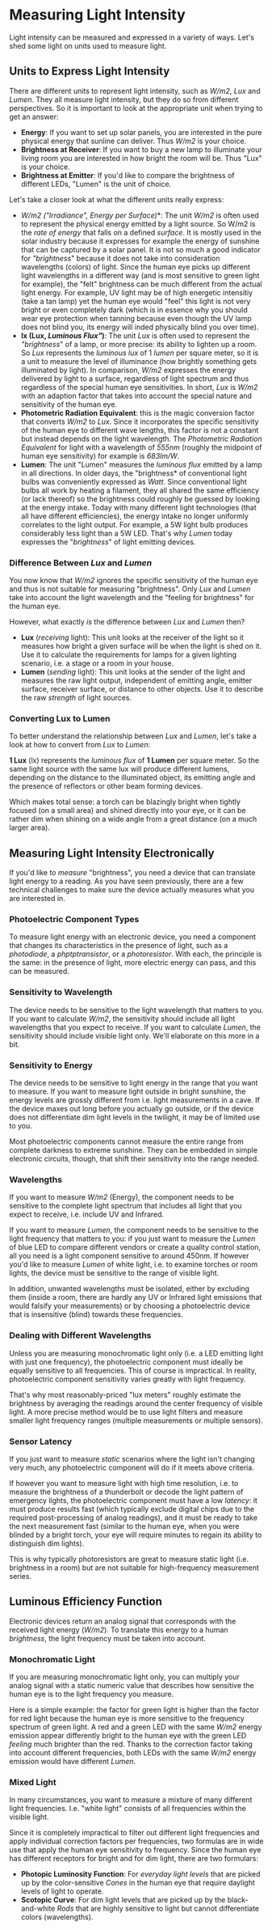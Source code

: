 # Measuring Light Intensity

Light intensity can be measured and expressed in a variety of ways. Let's shed some light on units used to measure light.

## Units to Express Light Intensity

There are different units to represent light intensity, such as *W/m2*, *Lux* and *Lumen*. They all measure light intensity, but they do so from different perspectives. So it is important to look at the appropriate unit when trying to get an answer:

* **Energy**: If you want to set up solar panels, you are interested in the pure physical energy that sunline can deliver. Thus *W/m2* is your choice.
* **Brightness at Receiver**: If you want to buy a new lamp to illuminate your living room you are interested in how bright the room will be. Thus "Lux" is your choice.
* **Brightness at Emitter**: If you'd like to compare the brightness of different LEDs, "Lumen" is the unit of choice.

Let's take a closer look at what the different units really express:

* **W/m2 (*"Irradiance"*, Energy per Surface*)**: The unit *W/m2* is often used to represent the physical energy emitted by a light source. So W/m2 is the *rate of energy* that falls on a defined *surface*. It is mostly used in the solar industry because it expresses for example the energy of sunshine that can be captured by a solar panel. It is not so much a good indicator for *"brightness*" because it does not take into consideration wavelengths (colors) of light. Since the human eye picks up different light wavelengths in a different way (and is most sensitive to green light for example), the "felt" brightness can be much different from the actual light energy. For example, UV light may be of high energetic intensitiy (take a tan lamp) yet the human eye would "feel" this light is not very bright or even completely dark (which is in essence why you should wear eye protection when tanning because even though the UV lamp does not blind you, its energy will inded physically blind you over time).
* **lx (Lux, *Luminous Flux"*)**: The unit *Lux* is often used to represent the *"brightness*" of a lamp, or more precise: its ability to lighten up a room. So *Lux* represents the *luminous lux* of 1 *lumen* per square meter, so it is a unit to measure the level of illuminance (how brightly something gets illuminated by light). In comparison, *W/m2* expresses the energy delivered by light to a surface, regardless of light spectrum and thus regardless of the special human eye sensitivities. In short, *Lux* is *W/m2* with an adaption factor that takes into account the special nature and sensitivity of the human eye.
* **Photometric Radiation Equivalent**: this is the magic conversion factor that converts *W/m2* to *Lux*. Since it incorporates the specific sensitivity of the human eye to different wave lengths, this factor is not a constant but instead depends on the light wavelength. The *Photometric Radiation Equivalent* for light with a wavelength of *555nm* (roughly the midpoint of human eye sensitivity) for example is *683lm/W*.
* **Lumen**: The unit "Lumen" measures the *luminous flux* emitted by a lamp in all directions. In older days, the "brightness* of conventional light bulbs was conveniently expressed as *Watt*. Since conventional light bulbs all work by heating a filament, they all shared the same efficiency (or lack thereof) so the brightness could roughly be guessed by looking at the energy intake. Today with many different light technologies (that all have different efficiencies), the energy intake no longer uniformly correlates to the light output. For example, a 5W light bulb produces considerably less light than a 5W LED. That's why *Lumen* today expresses the "*brightness*" of light emitting devices. 

### Difference Between *Lux* and *Lumen*

You now know that *W/m2* ignores the specific sensitivity of the human eye and thus is not suitable for measuring "brightness". Only *Lux* and *Lumen* take into account the light wavelength and the "feeling for brightness" for the human eye.

However, what exactly *is* the difference between *Lux* and *Lumen* then?

* **Lux** (*receiving* light): This unit looks at the receiver of the light so it measures how bright a given surface will be when the light is shed on it. Use it to calculate the requirements for lamps for a given lighting scenario, i.e. a stage or a room in your house.
* **Lumen** (*sending* light): This unit looks at the sender of the light and measures the raw light output, independent of emitting angle, emitter surface, receiver surface, or distance to other objects. Use it to describe the raw *strength* of light sources.

### Converting Lux to Lumen

To better understand the relationship between *Lux* and *Lumen*, let's take a look at how to convert from *Lux* to *Lumen*:

**1 Lux** (lx) represents the *luminous flux* of **1 Lumen** per square meter. So the same light source with the same lux will produce different lumens, depending on the distance to the illuminated object, its emitting angle and the presence of reflectors or other beam forming devices.

Which makes total sense: a torch can be blazingly bright when tightly focused (on a small area) and shined directly into your eye, or it can be rather dim when shining on a wide angle from a great distance (on a much larger area).

## Measuring Light Intensity Electronically

If you'd like to *measure* "brightness", you need a device that can translate light energy to a reading. As you have seen previously, there are a few technical challenges to make sure the device actually measures what you are interested in.

### Photoelectric Component Types

To measure light energy with an electronic device, you need a component that changes its characteristics in the presence of light, such as a *photodiode*, a *phptptransistor*, or a *photoresistor*. With each, the principle is the same: in the presence of light, more electric energy can pass, and this can be measured. 

### Sensitivity to Wavelength

The device needs to be sensitive to the light wavelength that matters to you. If you want to calculate *W/m2*, the sensitivity should include all light wavelengths that you expect to receive. If you want to calculate *Lumen*, the sensitivity should include visible light only. We'll elaborate on this more in a bit.

### Sensitivity to Energy

The device needs to be sensitive to light energy in the range that you want to measure. If you want to measure light outside in bright sunshine, the energy levels are grossly different from i.e. light measurements in a cave. If the device maxes out long before you actually go outside, or if the device does not differentiate dim light levels in the twilight, it may be of limited use to you.

Most photoelectric components cannot measure the entire range from complete darkness to extreme sunshine. They can be embedded in simple electronic circuits, though, that shift their sensitivity into the range needed.

### Wavelengths

If you want to measure *W/m2* (Energy), the component needs to be sensitive to the complete light spectrum that includes all light that you expect to receive, i.e. include UV and Infrared.

If you want to measure *Lumen*, the component needs to be sensitive to the light frequency that matters to you: if you just want to measure the *Lumen* of blue LED to compare different vendors or create a quality control station, all you need is a light component sensitive to around 450nm. If however you'd like to measure *Lumen* of white light, i.e. to examine torches or room lights, the device must be sensitive to the range of visible light.

In addition, unwanted wavelengths must be isolated, either by excluding them (inside a room, there are hardly any UV or Infrared light emissions that would falsify your measurements) or by choosing a photoelectric device that is insensitive (blind) towards these frequencies.


### Dealing with Different Wavelengths

Unless you are measuring monochromatic light only (i.e. a LED emitting light with just one frequency), the photoelectric component must ideally be equally sensitive to all frequencies. This of course is impractical. In reality, photoelectric component sensitivity varies greatly with light frequency.

That's why most reasonably-priced "lux meters" roughly estimate the brightness by averaging the readings around the center frequency of visible light. A more precise method would be to use light filters and measure smaller light frequency ranges (multiple measurements or multiple sensors).

### Sensor Latency

If you just want to measure *static* scenarios where the light isn't changing very much, any photoelectric component will do if it meets above criteria.

If however you want to measure light with high time resolution, i.e. to measure the brightness of a thunderbolt or decode the light pattern of emergency lights, the photoelectric component must have a low *latency*: it must produce results fast (which typically exclude digital chips due to the required post-processing of analog readings), and it must be ready to take the next measurement fast (similar to the human eye, when you were blinded by a bright torch, your eye will require minutes to regain its ability to distinguish dim lights).

This is why typically photoresistors are great to measure static light (i.e. brightness in a room) but are not suitable for high-frequency measurement series.

## Luminous Efficiency Function

Electronic devices return an analog signal that corresponds with the received light energy (*W/m2*). To translate this energy to a human *brightness*, the light frequency must be taken into account. 

### Monochromatic Light

If you are measuring monochromatic light only, you can multiply your analog signal with a static numeric value that describes how sensitive the human eye is to the light frequency you measure. 

Here is a simple example: the factor for green light is higher than the factor for red light because the human eye is more sensitive to the frequency spectrum of green light. A red and a green LED with the same *W/m2* energy emission appear differently bright to the human eye with the green LED *feeling* much brighter than the red. Thanks to the correction factor taking into account different frequencies, both LEDs with the same *W/m2* energy emission would have different *Lumen*.

### Mixed Light

In many circumstances, you want to measure a mixture of many different light frequencies. I.e. "white light" consists of all frequencies within the visible light.

Since it is completely impractical to filter out different light frequencies and apply individual correction factors per frequencies, two formulas are in wide use that apply the human eye sensitivity to frequency. Since the human eye has different receptors for bright and for dim light, there are two formulars:

* **Photopic Luminosity Function**: For *everyday light levels* that are picked up by the color-sensitive *Cones* in the human eye that require daylight levels of light to operate.
* **Scotopic Curve**: For dim light levels that are picked up by the black-and-white *Rods* that are highly sensitive to light but cannot differentiate colors (wavelengths).
